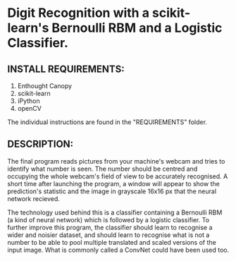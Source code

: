 # Digit Recognition with a scikit-learn's Bernoulli RBM and a Logistic Classifier.


## INSTALL REQUIREMENTS:

1. Enthought Canopy
2. scikit-learn
3. iPython
4. openCV

The individual instructions are found in the "REQUIREMENTS" folder. 


## DESCRIPTION:

The final program reads pictures from your machine's webcam and tries to identify what number is seen. 
The number should be centred and occupying the whole webcam's field of view to be accurately recognised. 
A short time after launching the program, a window will appear to show the prediction's statistic and
the image in grayscale 16x16 px that the neural network recieved. 

The technology used behind this is a classifier containing a Bernoulli RBM (a kind of neural network) 
which is followed by a logistic classifier. 
To further improve this program, the classifier should learn to recognise a wider and noisier dataset, 
and should learn to recognise what is not a number to be able to pool multiple translated and scaled 
versions of the input image. What is commonly called a ConvNet could have been used too. 


